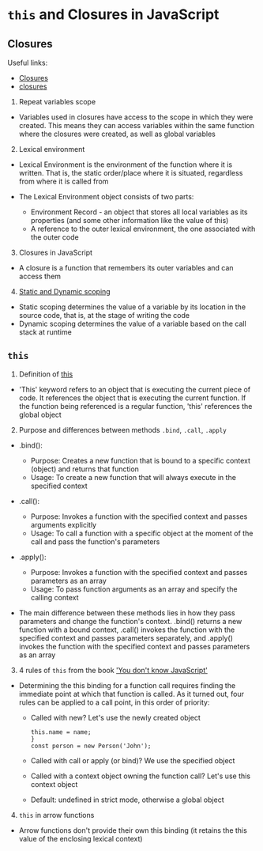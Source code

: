 # `this` and Closures in JavaScript

## Closures

Useful links:

- [Closures](https://developer.mozilla.org/en-US/docs/Web/JavaScript/Closures)
- [closures](https://uk.javascript.info/closure)

1. Repeat variables scope

- Variables used in closures have access to the scope in which they were created. This means they can access variables within the same function where the closures were created, as well as global variables

2. Lexical environment

- Lexical Environment is the environment of the function where it is written. That is, the static order/place where it is situated, regardless from where it is called from

- The Lexical Environment object consists of two parts:
  - Environment Record - an object that stores all local variables as its properties (and some other information like the value of this)
  - A reference to the outer lexical environment, the one associated with the outer code

3. Closures in JavaScript

- A closure is a function that remembers its outer variables and can access them

4. [Static and Dynamic scoping](https://www.linkedin.com/pulse/static-dynamic-scoping-javascript-wafula-allan/)

- Static scoping determines the value of a variable by its location in the source code, that is, at the stage of writing the code
- Dynamic scoping determines the value of a variable based on the call stack at runtime

## `this`

1. Definition of [this](https://developer.mozilla.org/en-US/docs/Web/JavaScript/Reference/Operators/this)

- 'This' keyword refers to an object that is executing the current piece of code. It references the object that is executing the current function. If the function being referenced is a regular function, 'this' references the global object

2. Purpose and differences between methods `.bind`, `.call`, `.apply`

- .bind():

  - Purpose: Creates a new function that is bound to a specific context (object) and returns that function
  - Usage: To create a new function that will always execute in the specified context

- .call():

  - Purpose: Invokes a function with the specified context and passes arguments explicitly
  - Usage: To call a function with a specific object at the moment of the call and pass the function's parameters

- .apply():

  - Purpose: Invokes a function with the specified context and passes parameters as an array
  - Usage: To pass function arguments as an array and specify the calling context

- The main difference between these methods lies in how they pass parameters and change the function's context. .bind() returns a new function with a bound context, .call() invokes the function with the specified context and passes parameters separately, and .apply() invokes the function with the specified context and passes parameters as an array

3. 4 rules of `this` from the book ['You don't know JavaScript'](https://github.com/azat-io/you-dont-know-js-ru/blob/master/this%20%26%20object%20prototypes/README.md#you-dont-know-js-this--object-prototypes)

- Determining the this binding for a function call requires finding the immediate point at which that function is called. As it turned out, four rules can be applied to a call point, in this order of priority:

  - Called with new? Let's use the newly created object

    ```function Person(name) {
    this.name = name;
    }
    const person = new Person('John');
    ```

  - Called with call or apply (or bind)? We use the specified object
  - Called with a context object owning the function call? Let's use this context object
  - Default: undefined in strict mode, otherwise a global object

4. `this` in arrow functions

- Arrow functions don't provide their own this binding (it retains the this value of the enclosing lexical context)
